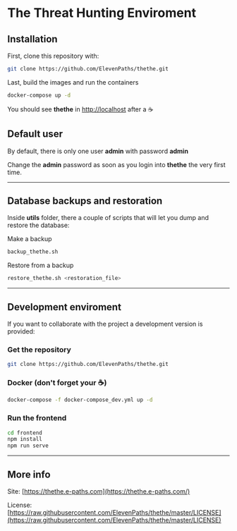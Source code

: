 # The Threat Hunting Enviroment

## Installation

First, clone this repository with:

```bash
git clone https://github.com/ElevenPaths/thethe.git
```

Last, build the images and run the containers

```bash
docker-compose up -d
```

You should see **thethe** in [http://localhost](http://localhost) after a :coffee:

## Default user

By default, there is only one user **admin** with password **admin**

Change the **admin** password as soon as you login into **thethe** the very first time.

---

## Database backups and restoration

Inside **utils** folder, there a couple of scripts that will let you dump and restore the database:

Make a backup

```bash
backup_thethe.sh
```

Restore from a backup

```bash
restore_thethe.sh <restoration_file>
```

---

## Development enviroment

If you want to collaborate with the project a development version is provided:

### Get the repository

```bash
git clone https://github.com/ElevenPaths/thethe.git
```

### Docker (don't forget your :coffee:)

```bash
docker-compose -f docker-compose_dev.yml up -d
```

### Run the frontend

```bash
cd frontend
npm install
npm run serve
```

---

## More info

Site: [https://thethe.e-paths.com](https://thethe.e-paths.com/)

License: [https://raw.githubusercontent.com/ElevenPaths/thethe/master/LICENSE](https://raw.githubusercontent.com/ElevenPaths/thethe/master/LICENSE)
